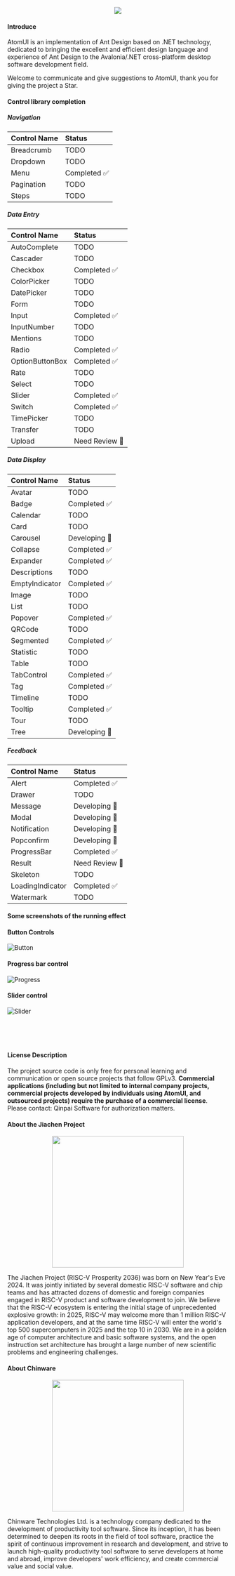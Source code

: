 <p align="center">
    <img src="./docs/images/ATOMUI.png" />
</p>

#### Introduce

AtomUI is an implementation of Ant Design based on .NET technology, dedicated to bringing the excellent and efficient design language and experience of Ant Design to the Avalonia/.NET cross-platform desktop software development field.

Welcome to communicate and give suggestions to AtomUI, thank you for giving the project a Star.


#### Control library completion
##### Navigation
| Control Name | Status |
|:-------------|:-------|
| Breadcrumb   | TODO    |
| Dropdown     | TODO    |
| Menu         | Completed ✅  |
| Pagination   | TODO    |
| Steps        | TODO    |

##### Data Entry
| Control Name    | Status   |
|:----------------|:-------|
| AutoComplete    | TODO    |
| Cascader        | TODO    |
| Checkbox        | Completed ✅  |
| ColorPicker     | TODO    |
| DatePicker      | TODO    |
| Form            | TODO    |
| Input           | Completed ✅    |
| InputNumber     | TODO    |
| Mentions        | TODO    |
| Radio           | Completed ✅  |
| OptionButtonBox | Completed ✅  |
| Rate            | TODO    |
| Select          | TODO    |
| Slider          | Completed ✅  |
| Switch          | Completed ✅  |
| TimePicker      | TODO    |
| Transfer        | TODO    |
| Upload          | Need Review 🤔 |

##### Data Display
| Control Name      | Status         |
|:------------------|:---------------|
| Avatar            | TODO           |
| Badge             | Completed ✅    |
| Calendar          | TODO           |
| Card              | TODO           |
| Carousel          | Developing 💪           |
| Collapse          | Completed ✅    |
| Expander          | Completed ✅  |
| Descriptions      | TODO           |
| EmptyIndicator    | Completed ✅    |
| Image             | TODO           |
| List              | TODO           |
| Popover           | Completed ✅    |
| QRCode            | TODO           |
| Segmented         | Completed ✅    |
| Statistic         | TODO           |
| Table             | TODO           |
| TabControl        | Completed ✅    |
| Tag               | Completed ✅    |
| Timeline          | TODO           |
| Tooltip           | Completed ✅    |
| Tour              | TODO           |
| Tree              | Developing 💪  |

##### Feedback
| Control Name       | Status         |
|:-------------------|:---------------|
| Alert              | Completed ✅    |
| Drawer             | TODO           |
| Message            | Developing 💪  |
| Modal              | Developing 💪  |
| Notification       | Developing 💪  |
| Popconfirm         | Developing 💪  |
| ProgressBar        | Completed ✅    |
| Result             | Need Review 🤔 |
| Skeleton           | TODO           |
| LoadingIndicator   | Completed ✅    |
| Watermark          | TODO           |

#### Some screenshots of the running effect

#### Button Controls

![Button](docs/images/controls/ButtonControl.png)

#### Progress bar control
![Progress](docs/images/controls/ProgressBarControl.png)

#### Slider control
![Slider](docs/images/controls/SliderControl.png)

<div style="height:50px"></div>

#### License Description
The project source code is only free for personal learning and communication or open source projects that follow GPLv3. <strong>Commercial applications (including but not limited to internal company projects, commercial projects developed by individuals using AtomUI, and outsourced projects) require the purchase of a commercial license</strong>. Please contact: Qinpai Software for authorization matters.

#### About the Jiachen Project
<p align="center">
    <img src="./docs/images/jiachenjihua.png" width="300" />
</p>

The Jiachen Project (RISC-V Prosperity 2036) was born on New Year's Eve 2024. It was jointly initiated by several domestic RISC-V software and chip teams and has attracted dozens of domestic and foreign companies engaged in RISC-V product and software development to join. We believe that the RISC-V ecosystem is entering the initial stage of unprecedented explosive growth: in 2025, RISC-V may welcome more than 1 million RISC-V application developers, and at the same time RISC-V will enter the world's top 500 supercomputers in 2025 and the top 10 in 2030. We are in a golden age of computer architecture and basic software systems, and the open instruction set architecture has brought a large number of new scientific problems and engineering challenges.

#### About Chinware

<p align="center">
    <img src="./docs/images/Chinware.png" width="300" />
</p>

Chinware Technologies Ltd. is a technology company dedicated to the development of productivity tool software. Since its inception, it has been determined to deepen its roots in the field of tool software, practice the spirit of continuous improvement in research and development, and strive to launch high-quality productivity tool software to serve developers at home and abroad, improve developers' work efficiency, and create commercial value and social value.